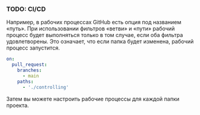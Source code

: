 ### TODO: CI/CD
Например, в рабочих процессах GitHub есть опция под названием «путь». При использовании фильтров «ветви» и «пути» рабочий процесс будет выполняться только в том случае, если оба фильтра удовлетворены. Это означает, что если папка будет изменена, рабочий процесс запустится.
``` yml
on:
  pull_request:
    branches:
      - main
    paths:
      - './controlling'
```
Затем вы можете настроить рабочие процессы для каждой папки проекта.
